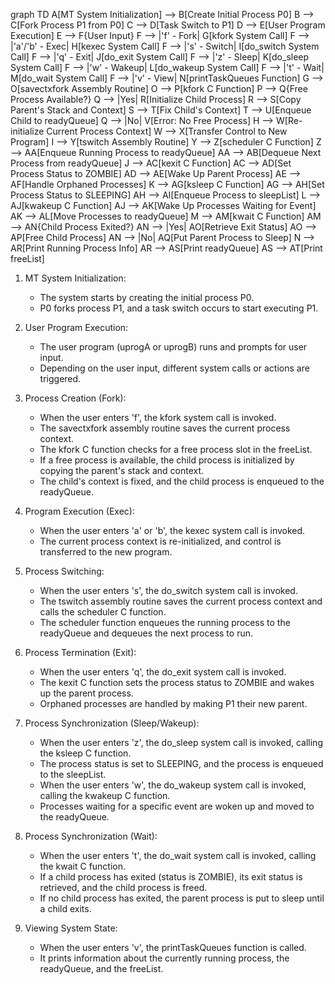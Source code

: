 graph TD
    A[MT System Initialization] --> B[Create Initial Process P0]
    B --> C[Fork Process P1 from P0]
    C --> D[Task Switch to P1]
    D --> E[User Program Execution]
    E --> F{User Input}
    F --> |'f' - Fork| G[kfork System Call]
    F --> |'a'/'b' - Exec| H[kexec System Call]
    F --> |'s' - Switch| I[do_switch System Call]
    F --> |'q' - Exit| J[do_exit System Call]
    F --> |'z' - Sleep| K[do_sleep System Call]
    F --> |'w' - Wakeup| L[do_wakeup System Call]
    F --> |'t' - Wait| M[do_wait System Call]
    F --> |'v' - View| N[printTaskQueues Function]
    G --> O[savectxfork Assembly Routine]
    O --> P[kfork C Function]
    P --> Q{Free Process Available?}
    Q --> |Yes| R[Initialize Child Process]
    R --> S[Copy Parent's Stack and Context]
    S --> T[Fix Child's Context]
    T --> U[Enqueue Child to readyQueue]
    Q --> |No| V[Error: No Free Process]
    H --> W[Re-initialize Current Process Context]
    W --> X[Transfer Control to New Program]
    I --> Y[tswitch Assembly Routine]
    Y --> Z[scheduler C Function]
    Z --> AA[Enqueue Running Process to readyQueue]
    AA --> AB[Dequeue Next Process from readyQueue]
    J --> AC[kexit C Function]
    AC --> AD[Set Process Status to ZOMBIE]
    AD --> AE[Wake Up Parent Process]
    AE --> AF[Handle Orphaned Processes]
    K --> AG[ksleep C Function]
    AG --> AH[Set Process Status to SLEEPING]
    AH --> AI[Enqueue Process to sleepList]
    L --> AJ[kwakeup C Function]
    AJ --> AK[Wake Up Processes Waiting for Event]
    AK --> AL[Move Processes to readyQueue]
    M --> AM[kwait C Function]
    AM --> AN{Child Process Exited?}
    AN --> |Yes| AO[Retrieve Exit Status]
    AO --> AP[Free Child Process]
    AN --> |No| AQ[Put Parent Process to Sleep]
    N --> AR[Print Running Process Info]
    AR --> AS[Print readyQueue]
    AS --> AT[Print freeList]



1. MT System Initialization:
	* The system starts by creating the initial process P0.
	* P0 forks process P1, and a task switch occurs to start executing P1.

2. User Program Execution:
	* The user program (uprogA or uprogB) runs and prompts for user input.
	* Depending on the user input, different system calls or actions are triggered.

3. Process Creation (Fork):
	* When the user enters 'f', the kfork system call is invoked.
	* The savectxfork assembly routine saves the current process context.
	* The kfork C function checks for a free process slot in the freeList.
	* If a free process is available, the child process is initialized by copying the parent's stack and context.
	* The child's context is fixed, and the child process is enqueued to the readyQueue.

4. Program Execution (Exec):
	* When the user enters 'a' or 'b', the kexec system call is invoked.
	* The current process context is re-initialized, and control is transferred to the new program.

5. Process Switching:
	* When the user enters 's', the do_switch system call is invoked.
	* The tswitch assembly routine saves the current process context and calls the scheduler C function.
	* The scheduler function enqueues the running process to the readyQueue and dequeues the next process to run.

6. Process Termination (Exit):
	* When the user enters 'q', the do_exit system call is invoked.
	* The kexit C function sets the process status to ZOMBIE and wakes up the parent process.
	* Orphaned processes are handled by making P1 their new parent.

7. Process Synchronization (Sleep/Wakeup):
	* When the user enters 'z', the do_sleep system call is invoked, calling the ksleep C function.
	* The process status is set to SLEEPING, and the process is enqueued to the sleepList.
	* When the user enters 'w', the do_wakeup system call is invoked, calling the kwakeup C function.
	* Processes waiting for a specific event are woken up and moved to the readyQueue.

8. Process Synchronization (Wait):
	* When the user enters 't', the do_wait system call is invoked, calling the kwait C function.
	* If a child process has exited (status is ZOMBIE), its exit status is retrieved, and the child process is freed.
	* If no child process has exited, the parent process is put to sleep until a child exits.

9. Viewing System State:
	* When the user enters 'v', the printTaskQueues function is called.
	* It prints information about the currently running process, the readyQueue, and the freeList.
